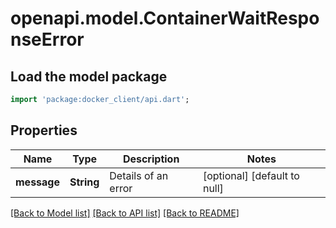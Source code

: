 # openapi.model.ContainerWaitResponseError

## Load the model package
```dart
import 'package:docker_client/api.dart';
```

## Properties
Name | Type | Description | Notes
------------ | ------------- | ------------- | -------------
**message** | **String** | Details of an error | [optional] [default to null]

[[Back to Model list]](../README.md#documentation-for-models) [[Back to API list]](../README.md#documentation-for-api-endpoints) [[Back to README]](../README.md)



